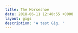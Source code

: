 ```yaml
---
title: The Horseshoe
date: 2018-06-11 12:40:55 +0000
layout: gigs
description: 'A test Gig. '
---
```

